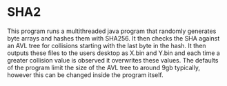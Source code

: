 # SHA2

This program runs a multithreaded java program that randomly generates byte arrays and hashes them with SHA256. It then checks the SHA against an AVL tree for collisions starting with the last byte in the hash. It then outputs these files to the users desktop as X.bin and Y.bin and each time a greater collision value is observed it overwrites these values. The defaults of the program limit the size of the AVL tree to around 9gb typically, however this can be changed inside the program itself. 
